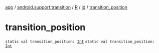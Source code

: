 [app](../../../index.md) / [android.support.transition](../../index.md) / [R](../index.md) / [id](index.md) / [transition_position](./transition_position.md)

# transition_position

`static val transition_position: `[`Int`](https://kotlinlang.org/api/latest/jvm/stdlib/kotlin/-int/index.html)
`static val transition_position: `[`Int`](https://kotlinlang.org/api/latest/jvm/stdlib/kotlin/-int/index.html)